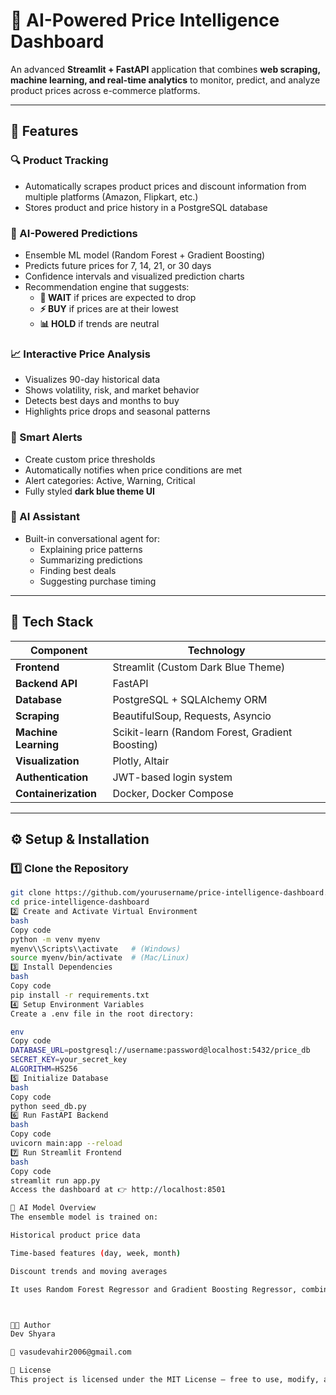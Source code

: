 # 🧠 AI-Powered Price Intelligence Dashboard

An advanced **Streamlit + FastAPI** application that combines **web scraping, machine learning, and real-time analytics** to monitor, predict, and analyze product prices across e-commerce platforms.

---

## 🚀 Features

### 🔍 Product Tracking
- Automatically scrapes product prices and discount information from multiple platforms (Amazon, Flipkart, etc.)
- Stores product and price history in a PostgreSQL database

### 🤖 AI-Powered Predictions
- Ensemble ML model (Random Forest + Gradient Boosting)
- Predicts future prices for 7, 14, 21, or 30 days
- Confidence intervals and visualized prediction charts
- Recommendation engine that suggests:
  - **💚 WAIT** if prices are expected to drop  
  - **⚡ BUY** if prices are at their lowest  
  - **📊 HOLD** if trends are neutral  

### 📈 Interactive Price Analysis
- Visualizes 90-day historical data  
- Shows volatility, risk, and market behavior  
- Detects best days and months to buy  
- Highlights price drops and seasonal patterns  

### 🎯 Smart Alerts
- Create custom price thresholds  
- Automatically notifies when price conditions are met  
- Alert categories: Active, Warning, Critical  
- Fully styled **dark blue theme UI**

### 💬 AI Assistant
- Built-in conversational agent for:
  - Explaining price patterns  
  - Summarizing predictions  
  - Finding best deals  
  - Suggesting purchase timing  

---

## 🧩 Tech Stack

| Component | Technology |
|------------|-------------|
| **Frontend** | Streamlit (Custom Dark Blue Theme) |
| **Backend API** | FastAPI |
| **Database** | PostgreSQL + SQLAlchemy ORM |
| **Scraping** | BeautifulSoup, Requests, Asyncio |
| **Machine Learning** | Scikit-learn (Random Forest, Gradient Boosting) |
| **Visualization** | Plotly, Altair |
| **Authentication** | JWT-based login system |
| **Containerization** | Docker, Docker Compose |

---

## ⚙️ Setup & Installation

### 1️⃣ Clone the Repository
```bash
git clone https://github.com/yourusername/price-intelligence-dashboard.git
cd price-intelligence-dashboard
2️⃣ Create and Activate Virtual Environment
bash
Copy code
python -m venv myenv
myenv\\Scripts\\activate   # (Windows)
source myenv/bin/activate  # (Mac/Linux)
3️⃣ Install Dependencies
bash
Copy code
pip install -r requirements.txt
4️⃣ Setup Environment Variables
Create a .env file in the root directory:

env
Copy code
DATABASE_URL=postgresql://username:password@localhost:5432/price_db
SECRET_KEY=your_secret_key
ALGORITHM=HS256
5️⃣ Initialize Database
bash
Copy code
python seed_db.py
6️⃣ Run FastAPI Backend
bash
Copy code
uvicorn main:app --reload
7️⃣ Run Streamlit Frontend
bash
Copy code
streamlit run app.py
Access the dashboard at 👉 http://localhost:8501

🧠 AI Model Overview
The ensemble model is trained on:

Historical product price data

Time-based features (day, week, month)

Discount trends and moving averages

It uses Random Forest Regressor and Gradient Boosting Regressor, combined via weighted averaging for robust predictions.



🧑‍💻 Author
Dev Shyara

📧 vasudevahir2006@gmail.com

📜 License
This project is licensed under the MIT License – free to use, modify, and distribute with attribution.

